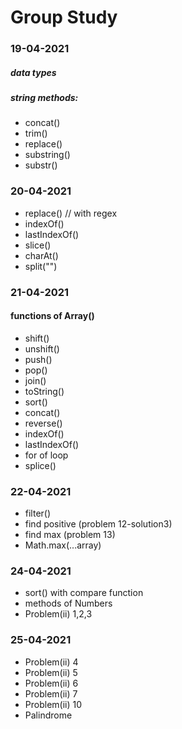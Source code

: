 # Group Study

### 19-04-2021
##### data types
##### string methods:
* concat()
* trim()
* replace()
* substring()
* substr()


### 20-04-2021

* replace() // with regex
* indexOf()
* lastIndexOf()
* slice()
* charAt()
* split("")


### 21-04-2021
#### functions of Array()
* shift()
* unshift()
* push()
* pop()
* join()
* toString()
* sort()
* concat()
* reverse()
* indexOf()
* lastIndexOf()
* for of loop
* splice()


### 22-04-2021
* filter()
* find positive (problem 12-solution3)
* find max (problem 13)
* Math.max(...array)

### 24-04-2021
* sort() with compare function
* methods of Numbers
* Problem(ii) 1,2,3

### 25-04-2021
* Problem(ii) 4
* Problem(ii) 5
* Problem(ii) 6
* Problem(ii) 7
* Problem(ii) 10
* Palindrome
 


